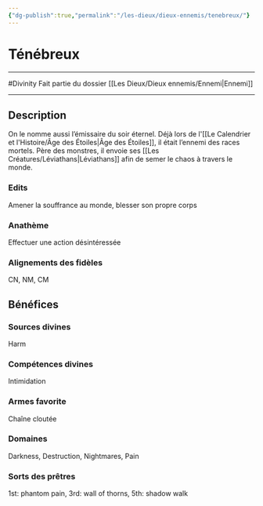 ```yaml
---
{"dg-publish":true,"permalink":"/les-dieux/dieux-ennemis/tenebreux/"}
---
```


# Ténébreux
---
#Divinity 
Fait partie du dossier [[Les Dieux/Dieux ennemis/Ennemi\|Ennemi]]

-------
## Description
On le nomme aussi l’émissaire du soir éternel. Déjà lors de l'[[Le Calendrier et l'Histoire/Âge des Étoiles\|Âge des Étoiles]], il était l’ennemi des races mortels. Père des monstres, il envoie ses [[Les Créatures/Léviathans\|Léviathans]] afin de semer le chaos à travers le monde.
### Edits
Amener la souffrance au monde, blesser son propre corps
### Anathème
Effectuer une action désintéressée
### Alignements des fidèles
CN, NM, CM
## Bénéfices
### Sources divines
Harm
### Compétences divines
Intimidation
### Armes favorite
Chaîne cloutée
### Domaines
Darkness, Destruction, Nightmares, Pain
### Sorts des prêtres
1st: phantom pain, 3rd: wall of thorns, 5th: shadow walk